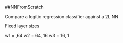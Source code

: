 ##NNFromScratch

Compare a logitic regression classifier against a 2L NN

Fixed layer sizes

w1 = ,64
w2 = 64, 16
w3 = 16, 1
